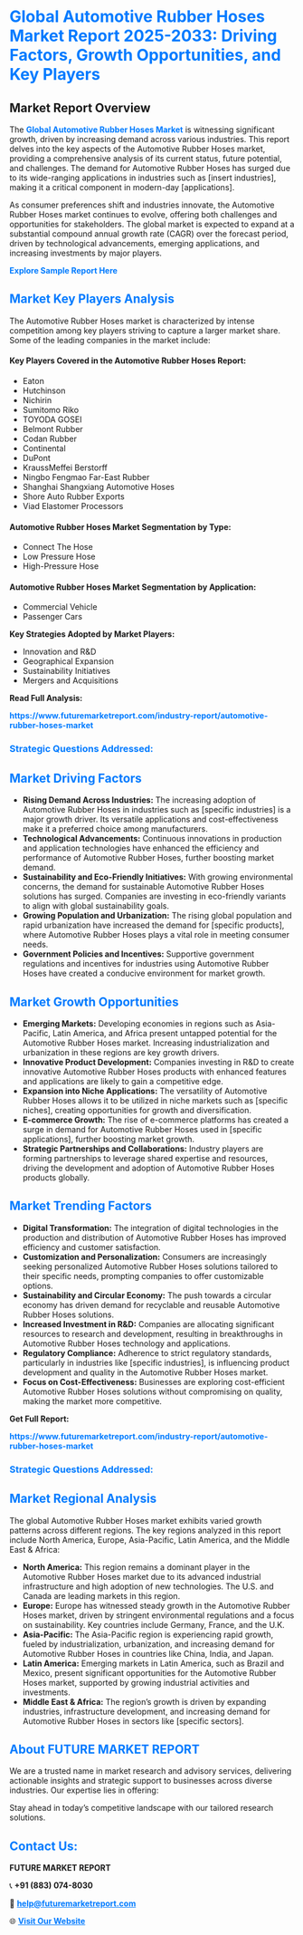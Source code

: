 <h1 style="color: #007BFF;">Global Automotive Rubber Hoses Market Report 2025-2033: Driving Factors, Growth Opportunities, and Key Players</h1>

<section id="overview">
<h2>Market Report Overview</h2>
<p>The <a href="https://www.futuremarketreport.com/industry-report/automotive-rubber-hoses-market" style="color: #007BFF; text-decoration: none;"><strong>Global Automotive Rubber Hoses Market</strong></a> is witnessing significant growth, driven by increasing demand across various industries. This report delves into the key aspects of the Automotive Rubber Hoses market, providing a comprehensive analysis of its current status, future potential, and challenges. The demand for Automotive Rubber Hoses has surged due to its wide-ranging applications in industries such as [insert industries], making it a critical component in modern-day [applications].</p>
<p>As consumer preferences shift and industries innovate, the Automotive Rubber Hoses market continues to evolve, offering both challenges and opportunities for stakeholders. The global market is expected to expand at a substantial compound annual growth rate (CAGR) over the forecast period, driven by technological advancements, emerging applications, and increasing investments by major players.</p>
</section>

<section id="overview">
<p><a href="https://www.futuremarketreport.com/request-sample/reportId=85603" style="color: #007BFF; text-decoration: none;"><strong>Explore Sample Report Here</strong></a></p>
</section>

<section id="key-players">
<h2 style="color: #007BFF;">Market Key Players Analysis</h2>
<p>The Automotive Rubber Hoses market is characterized by intense competition among key players striving to capture a larger market share. Some of the leading companies in the market include:</p>
<h4>Key Players Covered in the Automotive Rubber Hoses Report:</h4>
<ul><li>Eaton</li><li>Hutchinson</li><li>Nichirin</li><li>Sumitomo Riko</li><li>TOYODA GOSEI</li><li>Belmont Rubber</li><li>Codan Rubber</li><li>Continental</li><li>DuPont</li><li>KraussMeffei Berstorff</li><li>Ningbo Fengmao Far-East Rubber</li><li>Shanghai Shangxiang Automotive Hoses</li><li>Shore Auto Rubber Exports</li><li>Viad Elastomer Processors</li></ul>
<h4>Automotive Rubber Hoses Market Segmentation by Type:</h4>
<ul><li>Connect The Hose</li><li>Low Pressure Hose</li><li>High-Pressure Hose</li></ul>

<h4>Automotive Rubber Hoses Market Segmentation by Application:</h4>
<ul><li>Commercial Vehicle</li><li>Passenger Cars</li></ul>
<p><strong>Key Strategies Adopted by Market Players:</strong></p>
<ul>
<li>Innovation and R&D</li>
<li>Geographical Expansion</li>
<li>Sustainability Initiatives</li>
<li>Mergers and Acquisitions</li>
</ul>
</section>

<section>
<p><strong>Read Full Analysis: </strong></p><a href="https://www.futuremarketreport.com/industry-report/automotive-rubber-hoses-market" style="color: #007BFF; text-decoration: none;"><strong>https://www.futuremarketreport.com/industry-report/automotive-rubber-hoses-market</strong></a>
<h3 style="color: #007BFF;">Strategic Questions Addressed:</h3>
</section>

<section id="driving-factors">
<h2 style="color: #007BFF;">Market Driving Factors</h2>
<ul>
<li><strong>Rising Demand Across Industries:</strong> The increasing adoption of Automotive Rubber Hoses in industries such as [specific industries] is a major growth driver. Its versatile applications and cost-effectiveness make it a preferred choice among manufacturers.</li>
<li><strong>Technological Advancements:</strong> Continuous innovations in production and application technologies have enhanced the efficiency and performance of Automotive Rubber Hoses, further boosting market demand.</li>
<li><strong>Sustainability and Eco-Friendly Initiatives:</strong> With growing environmental concerns, the demand for sustainable Automotive Rubber Hoses solutions has surged. Companies are investing in eco-friendly variants to align with global sustainability goals.</li>
<li><strong>Growing Population and Urbanization:</strong> The rising global population and rapid urbanization have increased the demand for [specific products], where Automotive Rubber Hoses plays a vital role in meeting consumer needs.</li>
<li><strong>Government Policies and Incentives:</strong> Supportive government regulations and incentives for industries using Automotive Rubber Hoses have created a conducive environment for market growth.</li>
</ul>
</section>

<section id="growth-opportunities">
<h2 style="color: #007BFF;">Market Growth Opportunities</h2>
<ul>
<li><strong>Emerging Markets:</strong> Developing economies in regions such as Asia-Pacific, Latin America, and Africa present untapped potential for the Automotive Rubber Hoses market. Increasing industrialization and urbanization in these regions are key growth drivers.</li>
<li><strong>Innovative Product Development:</strong> Companies investing in R&D to create innovative Automotive Rubber Hoses products with enhanced features and applications are likely to gain a competitive edge.</li>
<li><strong>Expansion into Niche Applications:</strong> The versatility of Automotive Rubber Hoses allows it to be utilized in niche markets such as [specific niches], creating opportunities for growth and diversification.</li>
<li><strong>E-commerce Growth:</strong> The rise of e-commerce platforms has created a surge in demand for Automotive Rubber Hoses used in [specific applications], further boosting market growth.</li>
<li><strong>Strategic Partnerships and Collaborations:</strong> Industry players are forming partnerships to leverage shared expertise and resources, driving the development and adoption of Automotive Rubber Hoses products globally.</li>
</ul>
</section>

<section id="trending-factors">
<h2 style="color: #007BFF;">Market Trending Factors</h2>
<ul>
<li><strong>Digital Transformation:</strong> The integration of digital technologies in the production and distribution of Automotive Rubber Hoses has improved efficiency and customer satisfaction.</li>
<li><strong>Customization and Personalization:</strong> Consumers are increasingly seeking personalized Automotive Rubber Hoses solutions tailored to their specific needs, prompting companies to offer customizable options.</li>
<li><strong>Sustainability and Circular Economy:</strong> The push towards a circular economy has driven demand for recyclable and reusable Automotive Rubber Hoses solutions.</li>
<li><strong>Increased Investment in R&D:</strong> Companies are allocating significant resources to research and development, resulting in breakthroughs in Automotive Rubber Hoses technology and applications.</li>
<li><strong>Regulatory Compliance:</strong> Adherence to strict regulatory standards, particularly in industries like [specific industries], is influencing product development and quality in the Automotive Rubber Hoses market.</li>
<li><strong>Focus on Cost-Effectiveness:</strong> Businesses are exploring cost-efficient Automotive Rubber Hoses solutions without compromising on quality, making the market more competitive.</li>
</ul>
</section>

<section>
<p><strong>Get Full Report: </strong></p><a href="https://www.futuremarketreport.com/industry-report/automotive-rubber-hoses-market" style="color: #007BFF; text-decoration: none;"><strong>https://www.futuremarketreport.com/industry-report/automotive-rubber-hoses-market</strong></a>
<h3 style="color: #007BFF;">Strategic Questions Addressed:</h3>
</section>


<section id="regional-analysis">
<h2 style="color: #007BFF;">Market Regional Analysis</h2>
<p>The global Automotive Rubber Hoses market exhibits varied growth patterns across different regions. The key regions analyzed in this report include North America, Europe, Asia-Pacific, Latin America, and the Middle East & Africa:</p>
<ul>
<li><strong>North America:</strong> This region remains a dominant player in the Automotive Rubber Hoses market due to its advanced industrial infrastructure and high adoption of new technologies. The U.S. and Canada are leading markets in this region.</li>
<li><strong>Europe:</strong> Europe has witnessed steady growth in the Automotive Rubber Hoses market, driven by stringent environmental regulations and a focus on sustainability. Key countries include Germany, France, and the U.K.</li>
<li><strong>Asia-Pacific:</strong> The Asia-Pacific region is experiencing rapid growth, fueled by industrialization, urbanization, and increasing demand for Automotive Rubber Hoses in countries like China, India, and Japan.</li>
<li><strong>Latin America:</strong> Emerging markets in Latin America, such as Brazil and Mexico, present significant opportunities for the Automotive Rubber Hoses market, supported by growing industrial activities and investments.</li>
<li><strong>Middle East & Africa:</strong> The region’s growth is driven by expanding industries, infrastructure development, and increasing demand for Automotive Rubber Hoses in sectors like [specific sectors].</li>
</ul>
</section>

<footer>
<h2 style="color: #007BFF;">About FUTURE MARKET REPORT</h2>
<p>We are a trusted name in market research and advisory services, delivering actionable insights and strategic support to businesses across diverse industries. Our expertise lies in offering:</p>

<p>Stay ahead in today’s competitive landscape with our tailored research solutions.</p>

<h2 style="color: #007BFF;">Contact Us:</h2>
<p><strong>FUTURE MARKET REPORT</strong></p>
<p>📞 <strong>+91 (883) 074-8030</strong></p>
<p>📧 <strong><a href="mailto:help@futuremarketreport.com" style="color: #007BFF;">help@futuremarketreport.com</a></strong></p>
<p>🌐 <strong><a href="https://www.futuremarketreport.com/" style="color: #007BFF;">Visit Our Website</a></strong></p>
</footer>